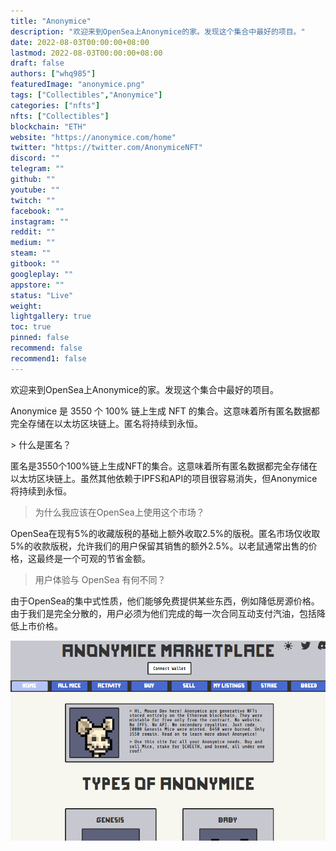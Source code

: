 ```yaml
---
title: "Anonymice"
description: "欢迎来到OpenSea上Anonymice的家。发现这个集合中最好的项目。"
date: 2022-08-03T00:00:00+08:00
lastmod: 2022-08-03T00:00:00+08:00
draft: false
authors: ["whq985"]
featuredImage: "anonymice.png"
tags: ["Collectibles","Anonymice"]
categories: ["nfts"]
nfts: ["Collectibles"]
blockchain: "ETH"
website: "https://anonymice.com/home"
twitter: "https://twitter.com/AnonymiceNFT"
discord: ""
telegram: ""
github: ""
youtube: ""
twitch: ""
facebook: ""
instagram: ""
reddit: ""
medium: ""
steam: ""
gitbook: ""
googleplay: ""
appstore: ""
status: "Live"
weight: 
lightgallery: true
toc: true
pinned: false
recommend: false
recommend1: false
---
```

<p>欢迎来到OpenSea上Anonymice的家。发现这个集合中最好的项目。</p>

Anonymice 是 3550 个 100% 链上生成 NFT 的集合。这意味着所有匿名数据都完全存储在以太坊区块链上。匿名将持续到永恒。

\> 什么是匿名？

匿名是3550个100%链上生成NFT的集合。这意味着所有匿名数据都完全存储在以太坊区块链上。虽然其他依赖于IPFS和API的项目很容易消失，但Anonymice将持续到永恒。



> 为什么我应该在OpenSea上使用这个市场？

OpenSea在现有5%的收藏版税的基础上额外收取2.5%的版税。匿名市场仅收取5%的收款版税，允许我们的用户保留其销售的额外2.5%。以老鼠通常出售的价格，这最终是一个可观的节省金额。

> 用户体验与 OpenSea 有何不同？

由于OpenSea的集中式性质，他们能够免费提供某些东西，例如降低房源价格。由于我们是完全分散的，用户必须为他们完成的每一次合同互动支付汽油，包括降低上市价格。

![1](1.PNG)

